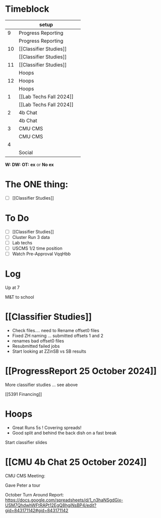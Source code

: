 # Timeblock

|     | setup                   |     |
| --- | ----------------------- | --- |
| 9   | Progress Reporting      |     |
|     | Progress Reporting      |     |
| 10  | [[Classifier Studies]]  |     |
|     | [[Classifier Studies]]  |     |
| 11  | [[Classifier Studies]]  |     |
|     | Hoops                   |     |
| 12  | Hoops                   |     |
|     | Hoops                   |     |
| 1   | [[Lab Techs Fall 2024]] |     |
|     | [[Lab Techs Fall 2024]] |     |
| 2   | 4b Chat                 |     |
|     | 4b Chat                 |     |
| 3   | CMU CMS                 |     |
|     | CMU CMS                 |     |
| 4   |                         |     |
|     | Social                  |     |

**W:**
**DW:**
**OT:**
**ex** or **No ex**

# The ONE thing: 
- [ ] [[Classifier Studies]]


# To Do
- [ ] [[Classifier Studies]]
- [ ] Cluster Run 3 data
- [ ] Lab techs
- [ ] USCMS 1/2 time position
- [ ] Watch Pre-Approval VqqHbb

# Log

Up at 7

M&T to school 

# [[Classifier Studies]]
- Check files.... need to Rename offset0 files
- Fixed ZH naming ... submitted offsets 1 and 2 
- renames bad offset0 files
- Resubmitted failed jobs
- Start looking at ZZinSB vs SB results


# [[ProgressReport 25 October 2024]]

More classifier studies ... see above

[[5391 Financing]]

# Hoops
- Great Runs 5s !  Covering spreads! 
- Good split and behind the back dish on a fast break

Start classifier slides

# [[CMU 4b Chat 25 October 2024]]

CMU CMS Meeting:

Gave Peter a tour

October Turn Around Report:
https://docs.google.com/spreadsheets/d/1_n3haNSgdGix-USM7QhdwhWFtRAPt12EgQ8hgiNsBP4/edit?gid=843171142#gid=843171142